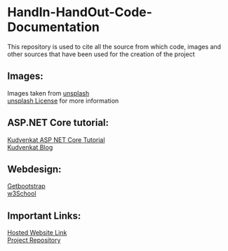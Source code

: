 # HandIn-HandOut-Code-Documentation

This repository is used to cite all the source from which code, images and other sources that have been used for the creation of the project<br>

## Images:
Images taken from [unsplash](https://unsplash.com/) <br>
[unsplash License](https://unsplash.com/license) for more information <br>

## ASP.NET Core tutorial:
[Kudvenkat ASP NET Core Tutorial](https://www.youtube.com/watch?v=4IgC2Q5-yDE&list=PL6n9fhu94yhVkdrusLaQsfERmL_Jh4XmU&ab_channel=kudvenkat)<br>
[Kudvenkat Blog](https://csharp-video-tutorials.blogspot.com/2019/01/main-method-in-aspnet-core.html)<br>

## Webdesign:
[Getbootstrap](https://getbootstrap.com/docs/5.0/getting-started/introduction/)<br>
[w3School](https://www.w3schools.com/)<br>

## Important Links:
[Hosted Website Link](https://handinhandout.azurewebsites.net/)<br>
[Project Repository](https://github.com/AbdulSuboor-Syed/HandIn-HandOut)<br>

